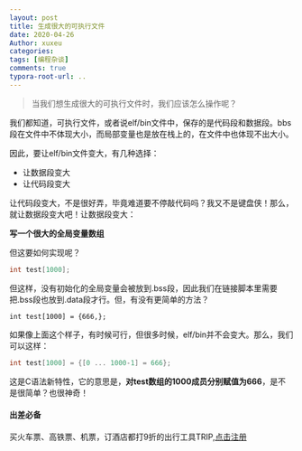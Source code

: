 ```yaml
---
layout: post
title: 生成很大的可执行文件
date: 2020-04-26
Author: xuxeu
categories: 
tags: [编程杂谈]
comments: true
typora-root-url: ..
---
```


> 当我们想生成很大的可执行文件时，我们应该怎么操作呢？

我们都知道，可执行文件，或者说elf/bin文件中，保存的是代码段和数据段。bbs段在文件中不体现大小，而局部变量也是放在栈上的，在文件中也体现不出大小。

因此，要让elf/bin文件变大，有几种选择：

- 让数据段变大
- 让代码段变大

让代码段变大，不是很好弄，毕竟难道要不停敲代码吗？我又不是键盘侠！那么，就让数据段变大吧！让数据段变大：

**写一个很大的全局变量数组**

但这要如何实现呢？

```c
int test[1000];
```

但这样，没有初始化的全局变量会被放到.bss段，因此我们在链接脚本里需要把.bss段也放到.data段才行。但，有没有更简单的方法？

```
int test[1000] = {666,};
```

如果像上面这个样子，有时候可行，但很多时候，elf/bin并不会变大。那么，我们可以这样：

```c
int test[1000] = {[0 ... 1000-1] = 666};
```

这是C语法新特性，它的意思是，**对test数组的1000成员分别赋值为666**，是不是很简单？也很神奇！

#### 出差必备

买火车票、高铁票、机票，订酒店都打9折的出行工具TRIP,[点击注册](https://h5.itrip.world/#/register/6tpd1Z)